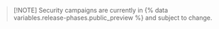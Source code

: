 > [!NOTE] Security campaigns are currently in {% data variables.release-phases.public_preview %} and subject to change.
